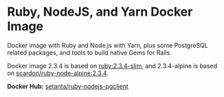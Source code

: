 # Ruby, NodeJS, and Yarn Docker Image 

Docker image with Ruby and Node.js with Yarn, plus some PostgreSQL related packages, and tools to build native Gems for Rails.

Docker image 2.3.4 is based on [ruby:2.3.4-slim](https://hub.docker.com/_/ruby/),
and 2.3.4-alpine is based on [scardon/ruby-node-alpine:2.3.4](https://hub.docker.com/r/scardon/ruby-node-alpine/).

**Docker Hub:** [setanta/ruby-nodejs-pgclient](https://hub.docker.com/r/setanta/ruby-nodejs-pgclient/)

